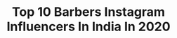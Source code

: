 ---
title: Top 10 Barbers Instagram Influencers In India In 2020
description: >-
  Find top barbers Instagram influencers in India in 2020. Most popular hashtags: #barber #fashion #barbershop #style.
platform: Instagram
hits: 57
text_top: Identify the top-rated Instagram accounts on inBeat.
text_bottom: Our search engine holds 57 Instagram influencers like this in India for you to contact.
profiles:
  - username: "zaid_zabardast"
    fullname: >-
      ZAID  KHAN | MEN'S FASHION 👔
    bio: >-
      -influencer/blogger -📍Mumbai/bhopal -Men’s barber 💈 Second account @zaidkhan.hair -📩Dm for collaboration/promotion
    location: "India"
    followers: 25171
    engagement: 1435
    commentsToLikes: 0.022815
    id: ck13d0zhi344h0i19byopy27k
    verified: false
    hashtags: "#reels, #fashionblogger, #menshair, #streetstyle"
  - username: "allothompson"
    fullname: >-
      Diallo Thompson
    bio: >-
      Diallo "Allo" Thompson ACTOR - FILM MAKER 🎥 "Kenny" in Barbershop The Next Cut “Cj” in Freshman Year on NETFLIX Facebook: allothompson MY YOUTUBE 👇🏾
    location: "India"
    followers: 13752
    engagement: 558
    commentsToLikes: 0.082357
    id: ckap7rflyl8f60i78cy1pf052
    verified: false
    hashtags: "#explore, #movie, #love, #barbershop3"
  - username: "italia_barber_society"
    fullname: >-
      IBS 💈Italia Barber Society 💈
    bio: >-
      Una barberia classica con lo spirito moderno ✂️💈 OUR DREAM TEAM @notordinarybarber @alovalovayeah @alexander_elprimero 💈 Prenota da app ⬇️
    location: "India"
    followers: 27760
    engagement: 124
    commentsToLikes: 0.034464
    id: ck5zr6ye6w0zr0i14m0ne2jkk
    verified: false
    hashtags: "#barbershopconnect, #showcasebarbers, #wahlpro, #btcbigshot2020"
  - username: "mr.bluestyles"
    fullname: >-
      men's Hairstyles 👦
    bio: >-
      • Turn on post notification 🔔 •With us you can find the perfect fashion tips and hairstyles for you 💇‍♂️ • Follow @mr.bluestyles 👀 for more 🔥
    location: "India"
    followers: 42585
    engagement: 704
    commentsToLikes: 0.016764
    id: ckf5kygaunofh0j23rgqtu7p2
    verified: false
    hashtags: "#baldfade, #hairproduct, #barbershopconnect, #barbershop"
  - username: "mia_siva_leone"
    fullname: >-
      🛡️🇸‌🇮‌🇻‌🇦‌🇳‌🇪‌🇸‌🇭‌🕉️ ☯️
    bio: >-
      தமிழ்🇮🇳|தாய்❤️|நட்பு👬 ✝️ 🕉️ ☪️ 🔥GoaL iS To DiE wiTh MeMoriEs nOt WiTh DreaMs🏍️ ⚔️Bearded LioNs⚔️🦁 🅱️+ve💙 ViLLaiNS😎 Traveller✈️ BISHOPian 1️⃣MC ⏩⏭️🎵⏪⏮️
    location: "India"
    followers: 4744
    engagement: 1096
    commentsToLikes: 0.030507
    id: ckf5xfos0vhka0j23937i3nxc
    verified: false
    hashtags: "#villain, #beardfashion, #photography, #beardwash"
  - username: "amityashwant_hair"
    fullname: >-
      Amit Yashwant
    bio: >-
      ▪@tigerjackieshroff Hair Stylist ▫Studied at @sassoonacademyofficial - UK ▪ Co-founder of @manemaniac_hairstudio ▫ Contact: + 7506950380☎️ ◾️📍Mumbai
    location: "India"
    followers: 34602
    engagement: 313
    commentsToLikes: 0.026523
    id: ck6uatmj55l3p0j71x8iq7ocb
    verified: true
    hashtags: "#barbershop, #haircolor, #hairstylist, #india"
  - username: "sheharyar321"
    fullname: >-
      MALIK SHEHARYAR
    bio: >-
      MODEL/ACTOR/INFLUENCER LESMILLS certified YOGA and GRIT trainer.💪 REIKI, DANCING, ART. 💜 FREE SOUL 👻
    location: "India"
    followers: 21301
    engagement: 438
    commentsToLikes: 0.024329
    id: ck5q2lxewgnyd0i11fz4vrn08
    verified: false
    hashtags: "#barber, #instagram, #actor, #gentleman"
  - username: "stylexplore"
    fullname: >-
      Fashion 💖 Style 💖 Beauty
    bio: >-
      👗Ɇxploring different styles everyday! ❣️ Follow us for daily inspiration 📩 DM For Features, PR & Paid Promos
    location: "India"
    followers: 217421
    engagement: 385
    commentsToLikes: 0.007709
    id: ck8t9puf6owkm0j78756xdtdo
    verified: false
    hashtags: "#forbeauty, #fashionsta, #longhair, #emohairstyle"
  - username: "rtb_cutz"
    fullname: >-
      DETAILS
    bio: >-
      2022 #live #love #laugh 💈Natural 🇬🇧🇯🇲 Subscribe to YouTube Channel
    location: "India"
    followers: 20743
    engagement: 556
    commentsToLikes: 0.014254
    id: ck5qaqgpzhqo50i117nsosoz7
    verified: false
    hashtags: "#360waves, #barber, #explorepage, #ukbarber"
  - username: "editing_trends"
    fullname: >-
      Editing_Trends
    bio: >-
      👉Believe Yourself💯 ◆Trending Photo's📸, Fashion💃 Lifestyles✈ 👉Platform To Showcase Your Talent👔 ☢️ #editingtrends 📥DM For Collaboration
    location: "India"
    followers: 368312
    engagement: 285
    commentsToLikes: 0.017074
    id: ck15s0yhkaor20i19reg196gw
    verified: false
    hashtags: "#art, #carryminatimemes, #instagood, #tiktok"
---